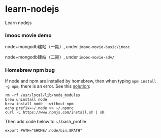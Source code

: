 # learn-nodejs
Learn nodejs

### imooc movie demo
node+mongodb建站（一期）, under `imooc-movie-basic/imooc`

node+mongodb建站（二期）, under `imooc-movie-adv/`


### Homebrew npm bug
If node and npm are installed by homebrew, then when typing
`npm install -g npm`, there is an error.
See this [solution](https://gist.github.com/DanHerbert/9520689):
```shell
rm -rf /usr/local/lib/node_modules
brew uninstall node
brew install node --without-npm
echo prefix=~/.node >> ~/.npmrc
curl -L https://www.npmjs.com/install.sh | sh
```
Then add code below to ~/.bash_profile
```shell
export PATH="$HOME/.node/bin:$PATH"
```